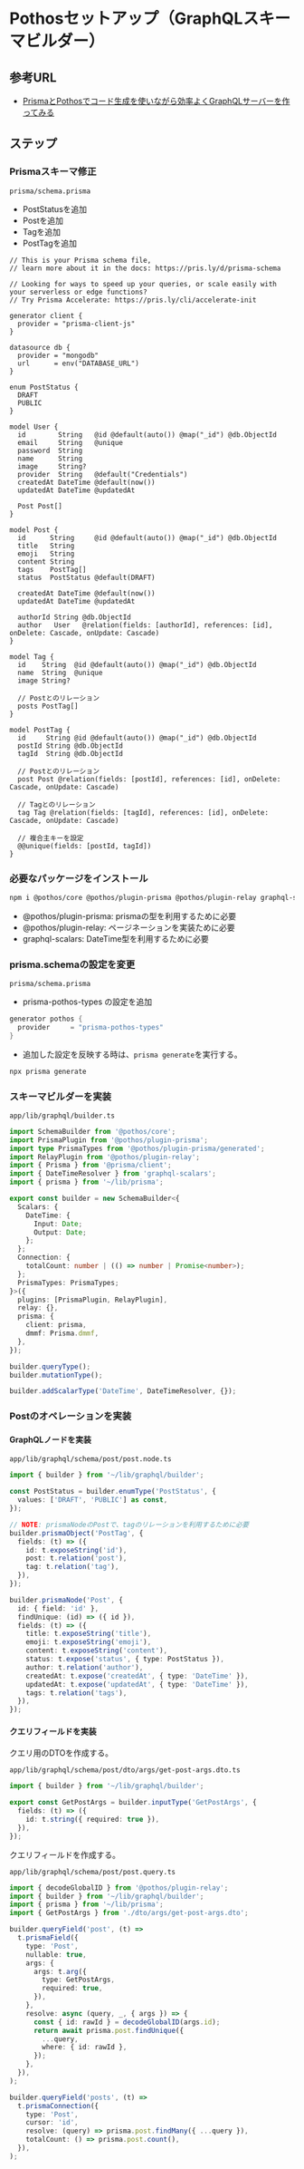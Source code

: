 # Pothosセットアップ（GraphQLスキーマビルダー）

## 参考URL

- [PrismaとPothosでコード生成を使いながら効率よくGraphQLサーバーを作ってみる](https://zenn.dev/poyochan/articles/9f22799853784d#pothos%E3%81%AE%E3%82%B9%E3%82%AD%E3%83%BC%E3%83%9E%E3%83%93%E3%83%AB%E3%83%80)

## ステップ

### Prismaスキーマ修正

`prisma/schema.prisma`

- PostStatusを追加
- Postを追加
- Tagを追加
- PostTagを追加

```prisma
// This is your Prisma schema file,
// learn more about it in the docs: https://pris.ly/d/prisma-schema

// Looking for ways to speed up your queries, or scale easily with your serverless or edge functions?
// Try Prisma Accelerate: https://pris.ly/cli/accelerate-init

generator client {
  provider = "prisma-client-js"
}

datasource db {
  provider = "mongodb"
  url      = env("DATABASE_URL")
}

enum PostStatus {
  DRAFT
  PUBLIC
}

model User {
  id        String   @id @default(auto()) @map("_id") @db.ObjectId
  email     String   @unique
  password  String
  name      String
  image     String?
  provider  String   @default("Credentials")
  createdAt DateTime @default(now())
  updatedAt DateTime @updatedAt

  Post Post[]
}

model Post {
  id      String     @id @default(auto()) @map("_id") @db.ObjectId
  title   String
  emoji   String
  content String
  tags    PostTag[]
  status  PostStatus @default(DRAFT)

  createdAt DateTime @default(now())
  updatedAt DateTime @updatedAt

  authorId String @db.ObjectId
  author   User   @relation(fields: [authorId], references: [id], onDelete: Cascade, onUpdate: Cascade)
}

model Tag {
  id    String  @id @default(auto()) @map("_id") @db.ObjectId
  name  String  @unique
  image String?

  // Postとのリレーション
  posts PostTag[]
}

model PostTag {
  id     String @id @default(auto()) @map("_id") @db.ObjectId
  postId String @db.ObjectId
  tagId  String @db.ObjectId

  // Postとのリレーション
  post Post @relation(fields: [postId], references: [id], onDelete: Cascade, onUpdate: Cascade)

  // Tagとのリレーション
  tag Tag @relation(fields: [tagId], references: [id], onDelete: Cascade, onUpdate: Cascade)

  // 複合主キーを設定
  @@unique(fields: [postId, tagId])
}
```

### 必要なパッケージをインストール

```sh
npm i @pothos/core @pothos/plugin-prisma @pothos/plugin-relay graphql-scalars
```

- @pothos/plugin-prisma: prismaの型を利用するために必要
- @pothos/plugin-relay: ページネーションを実装ために必要
- graphql-scalars: DateTime型を利用するために必要

### prisma.schemaの設定を変更

`prisma/schema.prisma`

- prisma-pothos-types の設定を追加

```s
generator pothos {
  provider     = "prisma-pothos-types"
}
```

- 追加した設定を反映する時は、`prisma generate`を実行する。

```sh
npx prisma generate
```

### スキーマビルダーを実装

`app/lib/graphql/builder.ts`

```ts
import SchemaBuilder from '@pothos/core';
import PrismaPlugin from '@pothos/plugin-prisma';
import type PrismaTypes from '@pothos/plugin-prisma/generated';
import RelayPlugin from '@pothos/plugin-relay';
import { Prisma } from '@prisma/client';
import { DateTimeResolver } from 'graphql-scalars';
import { prisma } from '~/lib/prisma';

export const builder = new SchemaBuilder<{
  Scalars: {
    DateTime: {
      Input: Date;
      Output: Date;
    };
  };
  Connection: {
    totalCount: number | (() => number | Promise<number>);
  };
  PrismaTypes: PrismaTypes;
}>({
  plugins: [PrismaPlugin, RelayPlugin],
  relay: {},
  prisma: {
    client: prisma,
    dmmf: Prisma.dmmf,
  },
});

builder.queryType();
builder.mutationType();

builder.addScalarType('DateTime', DateTimeResolver, {});
```

### Postのオペレーションを実装

#### GraphQLノードを実装

`app/lib/graphql/schema/post/post.node.ts`

```ts
import { builder } from '~/lib/graphql/builder';

const PostStatus = builder.enumType('PostStatus', {
  values: ['DRAFT', 'PUBLIC'] as const,
});

// NOTE: prismaNodeのPostで、tagのリレーションを利用するために必要
builder.prismaObject('PostTag', {
  fields: (t) => ({
    id: t.exposeString('id'),
    post: t.relation('post'),
    tag: t.relation('tag'),
  }),
});

builder.prismaNode('Post', {
  id: { field: 'id' },
  findUnique: (id) => ({ id }),
  fields: (t) => ({
    title: t.exposeString('title'),
    emoji: t.exposeString('emoji'),
    content: t.exposeString('content'),
    status: t.expose('status', { type: PostStatus }),
    author: t.relation('author'),
    createdAt: t.expose('createdAt', { type: 'DateTime' }),
    updatedAt: t.expose('updatedAt', { type: 'DateTime' }),
    tags: t.relation('tags'),
  }),
});
```

#### クエリフィールドを実装

クエリ用のDTOを作成する。  

`app/lib/graphql/schema/post/dto/args/get-post-args.dto.ts`

```ts
import { builder } from '~/lib/graphql/builder';

export const GetPostArgs = builder.inputType('GetPostArgs', {
  fields: (t) => ({
    id: t.string({ required: true }),
  }),
});
```

クエリフィールドを作成する。  

`app/lib/graphql/schema/post/post.query.ts`

```ts
import { decodeGlobalID } from '@pothos/plugin-relay';
import { builder } from '~/lib/graphql/builder';
import { prisma } from '~/lib/prisma';
import { GetPostArgs } from './dto/args/get-post-args.dto';

builder.queryField('post', (t) =>
  t.prismaField({
    type: 'Post',
    nullable: true,
    args: {
      args: t.arg({
        type: GetPostArgs,
        required: true,
      }),
    },
    resolve: async (query, _, { args }) => {
      const { id: rawId } = decodeGlobalID(args.id);
      return await prisma.post.findUnique({
        ...query,
        where: { id: rawId },
      });
    },
  }),
);

builder.queryField('posts', (t) =>
  t.prismaConnection({
    type: 'Post',
    cursor: 'id',
    resolve: (query) => prisma.post.findMany({ ...query }),
    totalCount: () => prisma.post.count(),
  }),
);
```
